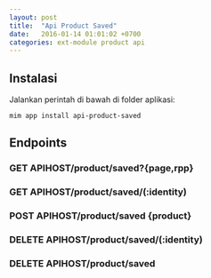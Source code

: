 ```yaml
---
layout: post
title:  "Api Product Saved"
date:   2016-01-14 01:01:02 +0700
categories: ext-module product api
---
```


## Instalasi

Jalankan perintah di bawah di folder aplikasi:

```
mim app install api-product-saved
```

## Endpoints

### GET APIHOST/product/saved?{page,rpp}

### GET APIHOST/product/saved/(:identity)

### POST APIHOST/product/saved {product}

### DELETE APIHOST/product/saved/(:identity)

### DELETE APIHOST/product/saved